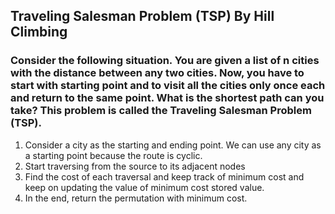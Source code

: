 ## Traveling Salesman Problem (TSP) By Hill Climbing

 ### Consider the following situation. You are given a list of n cities with the distance between any two cities. Now, you have to start with starting point and to visit all the cities only once each and return to the same point. What is the shortest path can you take? This problem is called the Traveling Salesman Problem (TSP).
<ol>
<li>
  Consider a city as the starting and ending point. We can use any city as a starting point because the route is cyclic.</li>

<li>    Start traversing from the source to its adjacent nodes</li>

<li> Find the cost of each traversal and keep track of minimum cost and keep on updating the value of minimum cost stored value.</li>

<li>  In the end, return the permutation with minimum cost. </li>
</ol>
